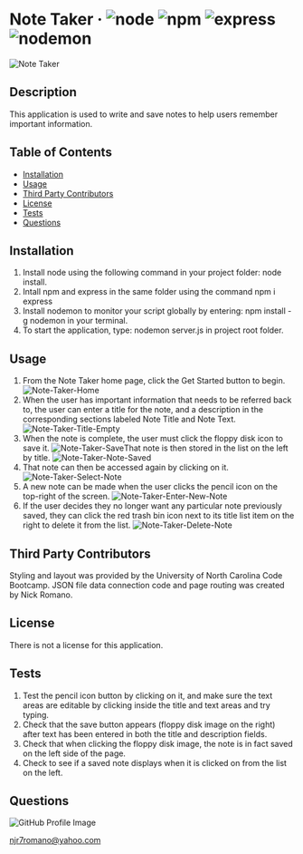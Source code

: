 # Note Taker &middot; ![node](https://img.shields.io/badge/node-12.16.2-blue) ![npm](https://img.shields.io/badge/npm-7.1.0-blue) ![express](https://img.shields.io/badge/express-4.17.1-blue) ![nodemon](https://img.shields.io/badge/nodemon-2.0.3-blue) 

![Note Taker](/images/Note-Taker-Example.png) 

## Description 
This application is used to write and save notes to help users remember important information.  

## Table of Contents 
* [Installation](#installation) 
* [Usage](#usage)
* [Third Party Contributors](#third-party-contributors) 
* [License](#license) 
* [Tests](#tests) 
* [Questions](#questions) 
 
## Installation 
1.  Install node using the following command in your project folder: node install.  
2.  Intall npm and express in the same folder using the command npm i express  
3.  Install nodemon to monitor your script globally by entering: npm install -g nodemon in your terminal.  
4.  To start the application, type: nodemon server.js in project root folder.  
 
## Usage 
1.  From the Note Taker home page, click the Get Started button to begin. ![Note-Taker-Home](/images/Note-Taker-Home.png) 
2.  When the user has important information that needs to be referred back to, the user can enter a title for the note, and a description in the corresponding sections labeled Note Title and Note Text. ![Note-Taker-Title-Empty](/images/Note-Taker-Title-Empty.png) 
3.  When the note is complete, the user must click the floppy disk icon to save it. ![Note-Taker-Save](/images/Note-Taker-Save.png)That note is then stored in the list on the left by title. ![Note-Taker-Note-Saved](/images/Note-Taker-Note-Saved.png) 
4.  That note can then be accessed again by clicking on it. ![Note-Taker-Select-Note](/images/Note-Taker-Select-Note.png) 
5.  A new note can be made when the user clicks the pencil icon on the top-right of the screen. ![Note-Taker-Enter-New-Note](/images/Note-Taker-Enter-New-Note.png) 
6.  If the user decides they no longer want any particular note previously saved, they can click the red trash bin icon next to its title list item on the right to delete it from the list. ![Note-Taker-Delete-Note](/images/Note-Taker-Delete-Note.png) 
 
## Third Party Contributors 
Styling and layout was provided by the University of North Carolina Code Bootcamp. JSON file data connection code and page routing was created by Nick Romano. 

## License 
There is not a license for this application. 

## Tests 
1.  Test the pencil icon button by clicking on it, and make sure the text areas are editable by clicking inside the title and text areas and try typing.  
2.  Check that the save button appears (floppy disk image on the right) after text has been entered in both the title and description fields.  
3.  Check that when clicking the floppy disk image, the note is in fact saved on the left side of the page.  
4.  Check to see if a saved note displays when it is clicked on from the list on the left.  
 
## Questions 
![GitHub Profile Image](https://avatars.githubusercontent.com/u/6642173?) 

 njr7romano@yahoo.com
